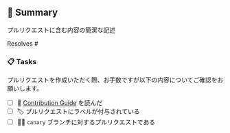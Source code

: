 ## :bookmark_tabs: Summary
プルリクエストに含む内容の簡潔な記述

Resolves #<issueId>

### :clipboard: Tasks

プルリクエストを作成いただく際、お手数ですが以下の内容についてご確認をお願いします。

- [ ] :book: [Contribution Guide](https://github.com/zenn-dev/zenn-editor/blob/main/docs/CONTRIBUTING.md) を読んだ
- [ ] :label: プルリクエストにラベルが付与されている
- [ ] :woman_technologist: `canary` ブランチに対するプルリクエストである
